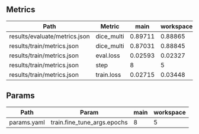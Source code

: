 ## Metrics
| Path                          | Metric     | main    | workspace   | Change   |
|-------------------------------|------------|---------|-------------|----------|
| results/evaluate/metrics.json | dice_multi | 0.89711 | 0.88865     | -0.00846 |
| results/train/metrics.json    | dice_multi | 0.87031 | 0.88845     | 0.01814  |
| results/train/metrics.json    | eval.loss  | 0.02593 | 0.02327     | -0.00265 |
| results/train/metrics.json    | step       | 8       | 5           | -3       |
| results/train/metrics.json    | train.loss | 0.02715 | 0.03448     | 0.00733  |

## Params
| Path        | Param                       | main   | workspace   |
|-------------|-----------------------------|--------|-------------|
| params.yaml | train.fine_tune_args.epochs | 8      | 5           |

